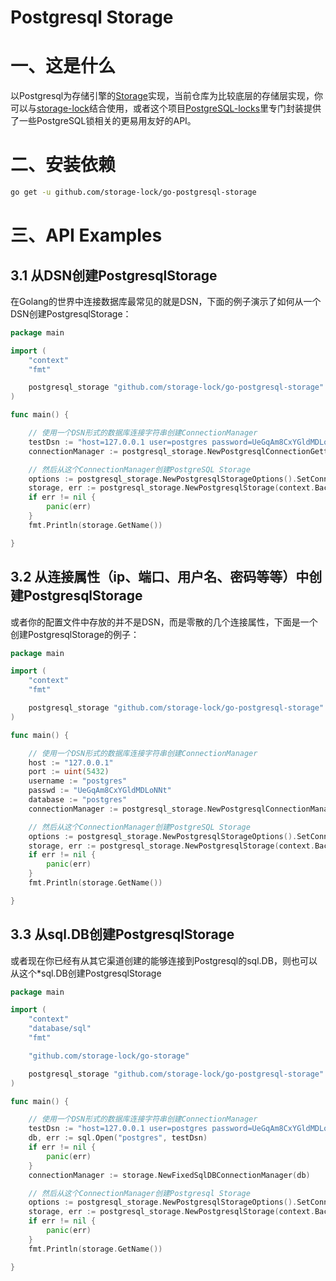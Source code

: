 # Postgresql Storage 

# 一、这是什么
以Postgresql为存储引擎的[Storage](https://github.com/storage-lock/go-storage)实现，当前仓库为比较底层的存储层实现，你可以与[storage-lock](https://github.com/storage-lock/go-storage-lock)结合使用，或者这个项目[PostgreSQL-locks](https://github.com/storage-lock/go-postgresql-storage)里专门封装提供了一些PostgreSQL锁相关的更易用友好的API。


# 二、安装依赖

```bash
go get -u github.com/storage-lock/go-postgresql-storage
```

# 三、API Examples

## 3.1 从DSN创建PostgresqlStorage

在Golang的世界中连接数据库最常见的就是DSN，下面的例子演示了如何从一个DSN创建PostgresqlStorage： 

```go
package main

import (
	"context"
	"fmt"

	postgresql_storage "github.com/storage-lock/go-postgresql-storage"
)

func main() {

	// 使用一个DSN形式的数据库连接字符串创建ConnectionManager
	testDsn := "host=127.0.0.1 user=postgres password=UeGqAm8CxYGldMDLoNNt port=5432 dbname=postgres sslmode=disable"
	connectionManager := postgresql_storage.NewPostgresqlConnectionGetterFromDSN(testDsn)

	// 然后从这个ConnectionManager创建PostgreSQL Storage
	options := postgresql_storage.NewPostgresqlStorageOptions().SetConnectionManager(connectionManager)
	storage, err := postgresql_storage.NewPostgresqlStorage(context.Background(), options)
	if err != nil {
		panic(err)
	}
	fmt.Println(storage.GetName())

}
```


## 3.2 从连接属性（ip、端口、用户名、密码等等）中创建PostgresqlStorage

或者你的配置文件中存放的并不是DSN，而是零散的几个连接属性，下面是一个创建PostgresqlStorage的例子：

```go
package main

import (
	"context"
	"fmt"

	postgresql_storage "github.com/storage-lock/go-postgresql-storage"
)

func main() {

	// 使用一个DSN形式的数据库连接字符串创建ConnectionManager
	host := "127.0.0.1"
	port := uint(5432)
	username := "postgres"
	passwd := "UeGqAm8CxYGldMDLoNNt"
	database := "postgres"
	connectionManager := postgresql_storage.NewPostgresqlConnectionManager(host, port, username, passwd, database)

	// 然后从这个ConnectionManager创建PostgreSQL Storage
	options := postgresql_storage.NewPostgresqlStorageOptions().SetConnectionManager(connectionManager)
	storage, err := postgresql_storage.NewPostgresqlStorage(context.Background(), options)
	if err != nil {
		panic(err)
	}
	fmt.Println(storage.GetName())

}
```


## 3.3 从sql.DB创建PostgresqlStorage

或者现在你已经有从其它渠道创建的能够连接到Postgresql的sql.DB，则也可以从这个*sql.DB创建PostgresqlStorage

```go
package main

import (
	"context"
	"database/sql"
	"fmt"

	"github.com/storage-lock/go-storage"

	postgresql_storage "github.com/storage-lock/go-postgresql-storage"
)

func main() {

	// 使用一个DSN形式的数据库连接字符串创建ConnectionManager
	testDsn := "host=127.0.0.1 user=postgres password=UeGqAm8CxYGldMDLoNNt port=5432 dbname=postgres sslmode=disable"
	db, err := sql.Open("postgres", testDsn)
	if err != nil {
		panic(err)
	}
	connectionManager := storage.NewFixedSqlDBConnectionManager(db)

	// 然后从这个ConnectionManager创建Postgresql Storage
	options := postgresql_storage.NewPostgresqlStorageOptions().SetConnectionManager(connectionManager)
	storage, err := postgresql_storage.NewPostgresqlStorage(context.Background(), options)
	if err != nil {
		panic(err)
	}
	fmt.Println(storage.GetName())

}
```